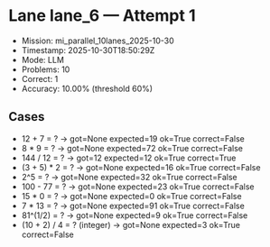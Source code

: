 # Lane lane_6 — Attempt 1

- Mission: mi_parallel_10lanes_2025-10-30
- Timestamp: 2025-10-30T18:50:29Z
- Mode: LLM
- Problems: 10
- Correct: 1
- Accuracy: 10.00% (threshold 60%)

## Cases
- 12 + 7 = ? → got=None expected=19 ok=True correct=False
- 8 * 9 = ? → got=None expected=72 ok=True correct=False
- 144 / 12 = ? → got=12 expected=12 ok=True correct=True
- (3 + 5) * 2 = ? → got=None expected=16 ok=True correct=False
- 2^5 = ? → got=None expected=32 ok=True correct=False
- 100 - 77 = ? → got=None expected=23 ok=True correct=False
- 15 * 0 = ? → got=None expected=0 ok=True correct=False
- 7 * 13 = ? → got=None expected=91 ok=True correct=False
- 81^(1/2) = ? → got=None expected=9 ok=True correct=False
- (10 + 2) / 4 = ? (integer) → got=None expected=3 ok=True correct=False